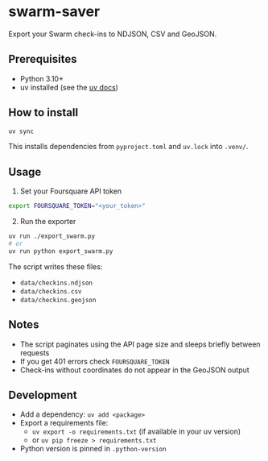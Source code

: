 # swarm-saver

Export your Swarm check-ins to NDJSON, CSV and GeoJSON.

## Prerequisites

- Python 3.10+
- uv installed (see the [uv docs](https://docs.astral.sh/uv/))

## How to install

```bash
uv sync
```

This installs dependencies from `pyproject.toml` and `uv.lock` into `.venv/`.

## Usage

1) Set your Foursquare API token

```bash
export FOURSQUARE_TOKEN="<your_token>"
```

2) Run the exporter

```bash
uv run ./export_swarm.py
# or
uv run python export_swarm.py
```

The script writes these files:

- `data/checkins.ndjson`
- `data/checkins.csv`
- `data/checkins.geojson`

## Notes

- The script paginates using the API page size and sleeps briefly between requests
- If you get 401 errors check `FOURSQUARE_TOKEN`
- Check-ins without coordinates do not appear in the GeoJSON output

## Development

- Add a dependency: `uv add <package>`
- Export a requirements file:
  - `uv export -o requirements.txt` (if available in your uv version)
  - or `uv pip freeze > requirements.txt`
- Python version is pinned in `.python-version`
